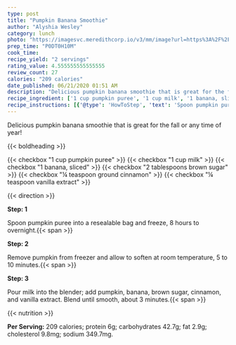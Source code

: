 ```yaml
---
type: post
title: "Pumpkin Banana Smoothie"
author: "Alyshia Wesley"
category: lunch
photo: "https://imagesvc.meredithcorp.io/v3/mm/image?url=https%3A%2F%2Fimages.media-allrecipes.com%2Fuserphotos%2F1042154.jpg"
prep_time: "P0DT0H10M"
cook_time: 
recipe_yield: "2 servings"
rating_value: 4.555555555555555
review_count: 27
calories: "209 calories"
date_published: 06/21/2020 01:51 AM
description: "Delicious pumpkin banana smoothie that is great for the fall or any time of year!"
recipe_ingredient: ['1 cup pumpkin puree', '1 cup milk', '1 banana, sliced', '2 tablespoons brown sugar', '¼ teaspoon ground cinnamon', '¼ teaspoon vanilla extract']
recipe_instructions: [{'@type': 'HowToStep', 'text': 'Spoon pumpkin puree into a resealable bag and freeze, 8 hours to overnight.\n'}, {'@type': 'HowToStep', 'text': 'Remove pumpkin from freezer and allow to soften at room temperature, 5 to 10 minutes.\n'}, {'@type': 'HowToStep', 'text': 'Pour milk into the blender; add pumpkin, banana, brown sugar, cinnamon, and vanilla extract. Blend until smooth, about 3 minutes.\n'}]
---
```


Delicious pumpkin banana smoothie that is great for the fall or any time of year! 

{{< boldheading >}}

{{< checkbox "1 cup pumpkin puree" >}}
{{< checkbox "1 cup milk" >}}
{{< checkbox "1  banana, sliced" >}}
{{< checkbox "2 tablespoons brown sugar" >}}
{{< checkbox "¼ teaspoon ground cinnamon" >}}
{{< checkbox "¼ teaspoon vanilla extract" >}}


{{< direction >}}

**Step: 1**

Spoon pumpkin puree into a resealable bag and freeze, 8 hours to overnight.{{< span >}}

**Step: 2**

Remove pumpkin from freezer and allow to soften at room temperature, 5 to 10 minutes.{{< span >}}

**Step: 3**

Pour milk into the blender; add pumpkin, banana, brown sugar, cinnamon, and vanilla extract. Blend until smooth, about 3 minutes.{{< span >}}

{{< nutrition >}}

**Per Serving:** 209 calories; protein 6g; carbohydrates 42.7g; fat 2.9g; cholesterol 9.8mg; sodium 349.7mg.